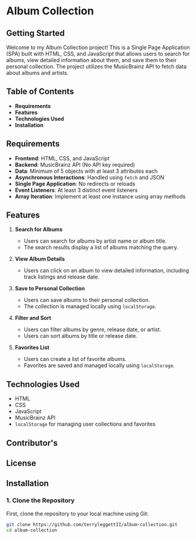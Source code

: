 # Album Collection

## Getting Started
Welcome to my Album Collection project! This is a Single Page Application (SPA) built with HTML, CSS, and JavaScript that allows users to search for albums, view detailed information about them, and save them to their personal collection. The project utilizes the MusicBrainz API to fetch data about albums and artists.

## Table of Contents
- **Requirements**
- **Features**
- **Technologies Used**
- **Installation**

## Requirements
- **Frontend**: HTML, CSS, and JavaScript
- **Backend**: MusicBrainz API (No API key required)
- **Data**: Minimum of 5 objects with at least 3 attributes each
- **Asynchronous Interactions**: Handled using `fetch` and JSON
- **Single Page Application**: No redirects or reloads
- **Event Listeners**: At least 3 distinct event listeners
- **Array Iteration**: Implement at least one instance using array methods

## Features
1. **Search for Albums**
   - Users can search for albums by artist name or album title.
   - The search results display a list of albums matching the query.

2. **View Album Details**
   - Users can click on an album to view detailed information, including track listings and release date.

3. **Save to Personal Collection**
   - Users can save albums to their personal collection.
   - The collection is managed locally using `localStorage`.

4. **Filter and Sort**
   - Users can filter albums by genre, release date, or artist.
   - Users can sort albums by title or release date.

5. **Favorites List**
   - Users can create a list of favorite albums.
   - Favorites are saved and managed locally using `localStorage`.

## Technologies Used
- HTML
- CSS
- JavaScript
- MusicBrainz API
- `localStorage` for managing user collections and favorites

## Contributor's

## License

## Installation
### 1. Clone the Repository
First, clone the repository to your local machine using Git:
```bash
git clone https://github.com/terryleggettII/album-collection.git
cd album-collection
